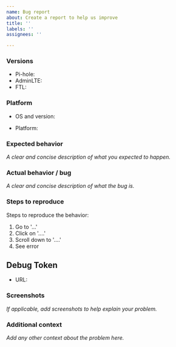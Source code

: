 ```yaml
---
name: Bug report
about: Create a report to help us improve
title: ''
labels: ''
assignees: ''

---
```


### Versions
<!-- Please run `pihole -v` and provide the following: -->
- Pi-hole:  
- AdminLTE:  
- FTL:  

### Platform
<!-- OS examples: Debian 10, Debian Buster, Ubuntu 18 -->
- OS and version:  
<!-- Platform examples: Raspberry Pi, Docker, Synology, VM/VPS -->
- Platform:  

### Expected behavior

_A clear and concise description of what you expected to happen._

### Actual behavior / bug

_A clear and concise description of what the bug is._

### Steps to reproduce

Steps to reproduce the behavior:

1. Go to '...'
2. Click on '....'
3. Scroll down to '....'
4. See error

## Debug Token

- URL:  

<!-- 
Token generated by running `pihole -d`. https://docs.pi-hole.net/core/pihole-command/#debugger

The token is displayed at the end of the debug process if you allow for uploading the log file. 

[✓] Your debug token is: https://tricorder.pi-hole.net/wim5hft4rq

Debug logs are visible ONLY to developers and support staff. They are not publically accessible and all logs are automatically deleted after 48 hours.
-->

### Screenshots

_If applicable, add screenshots to help explain your problem._

### Additional context

_Add any other context about the problem here._
